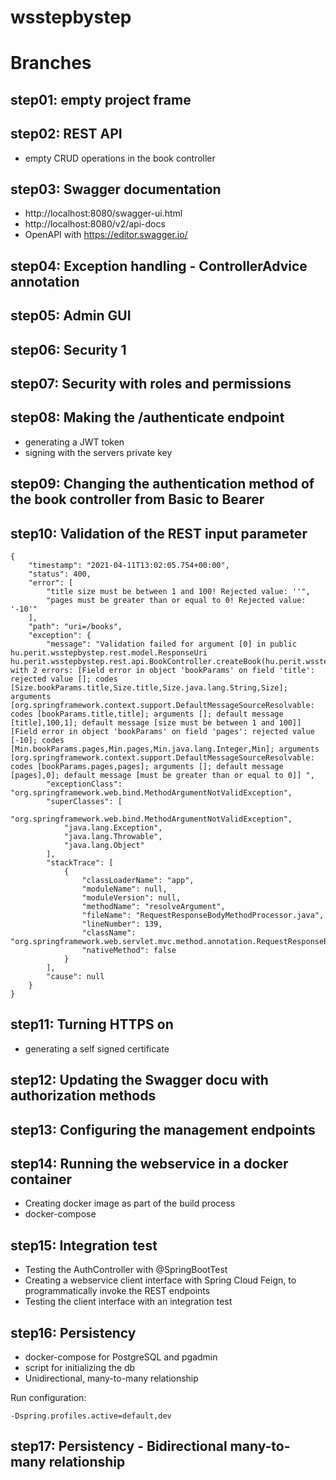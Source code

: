 # wsstepbystep

# Branches

## step01: empty project frame

## step02: REST API 
* empty CRUD operations in the book controller

## step03: Swagger documentation 
* http://localhost:8080/swagger-ui.html
* http://localhost:8080/v2/api-docs
* OpenAPI with https://editor.swagger.io/

## step04: Exception handling - ControllerAdvice annotation

## step05: Admin GUI

## step06: Security 1

## step07: Security with roles and permissions

## step08: Making the /authenticate endpoint
* generating a JWT token
* signing with the servers private key

## step09: Changing the authentication method of the book controller from Basic to Bearer

## step10: Validation of the REST input parameter

```
{
    "timestamp": "2021-04-11T13:02:05.754+00:00",
    "status": 400,
    "error": [
        "title size must be between 1 and 100! Rejected value: ''",
        "pages must be greater than or equal to 0! Rejected value: '-10'"
    ],
    "path": "uri=/books",
    "exception": {
        "message": "Validation failed for argument [0] in public hu.perit.wsstepbystep.rest.model.ResponseUri hu.perit.wsstepbystep.rest.api.BookController.createBook(hu.perit.wsstepbystep.rest.model.BookParams) with 2 errors: [Field error in object 'bookParams' on field 'title': rejected value []; codes [Size.bookParams.title,Size.title,Size.java.lang.String,Size]; arguments [org.springframework.context.support.DefaultMessageSourceResolvable: codes [bookParams.title,title]; arguments []; default message [title],100,1]; default message [size must be between 1 and 100]] [Field error in object 'bookParams' on field 'pages': rejected value [-10]; codes [Min.bookParams.pages,Min.pages,Min.java.lang.Integer,Min]; arguments [org.springframework.context.support.DefaultMessageSourceResolvable: codes [bookParams.pages,pages]; arguments []; default message [pages],0]; default message [must be greater than or equal to 0]] ",
        "exceptionClass": "org.springframework.web.bind.MethodArgumentNotValidException",
        "superClasses": [
            "org.springframework.web.bind.MethodArgumentNotValidException",
            "java.lang.Exception",
            "java.lang.Throwable",
            "java.lang.Object"
        ],
        "stackTrace": [
            {
                "classLoaderName": "app",
                "moduleName": null,
                "moduleVersion": null,
                "methodName": "resolveArgument",
                "fileName": "RequestResponseBodyMethodProcessor.java",
                "lineNumber": 139,
                "className": "org.springframework.web.servlet.mvc.method.annotation.RequestResponseBodyMethodProcessor",
                "nativeMethod": false
            }
        ],
        "cause": null
    }
}
```

## step11: Turning HTTPS on
* generating a self signed certificate

## step12: Updating the Swagger docu with authorization methods

## step13: Configuring the management endpoints

## step14: Running the webservice in a docker container
* Creating docker image as part of the build process
* docker-compose

## step15: Integration test
* Testing the AuthController with @SpringBootTest
* Creating a webservice client interface with Spring Cloud Feign, to programmatically invoke the REST endpoints
* Testing the client interface with an integration test

## step16: Persistency
* docker-compose for PostgreSQL and pgadmin
* script for initializing the db
* Unidirectional, many-to-many relationship

Run configuration:
```
-Dspring.profiles.active=default,dev
```

## step17: Persistency - Bidirectional many-to-many relationship

